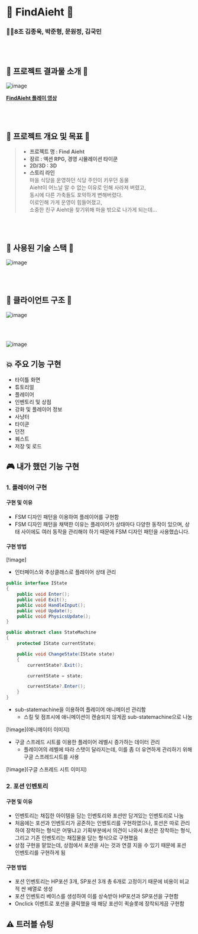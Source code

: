 # 🐷 FindAieht 🐷
### 👨‍👧8조 김종욱, 박준형, 문원정, 김국민

<br><br>


## 🥥 프로젝트 결과물 소개 🥥

![image](https://github.com/levell1/levell1.github.io/assets/96651722/85f0aaa8-0593-4518-abd2-4d4f60c42ac3)  

[**FindAieht 플레이 영상**](https://www.youtube.com/watch?v=OdmmBRaD1U4)

<br><br>

## 📜 프로젝트 개요 및 목표 📜​
> - **프로젝트 명 : Find Aieht**  
> - **장르 : 액션 RPG, 경영 시뮬레이션 타이쿤**  
> - **2D/3D : 3D**  
> - **스토리 라인**  
마을 식당을 운영하던 식당 주인이 키우던 동물   
Aieht이 어느날 알 수 없는 이유로 인해 사라져 버렸고,   
동시에 다른 가축들도 포악하게 변해버렸다.   
이로인해 가게 운영이 힘들어졌고,   
소중한 친구 Aieht을 찾기위해 마을 밖으로 나가게 되는데…  

<br><br>

## 📖 사용된 기술 스택 📖
![image](https://github.com/levell1/levell1.github.io/assets/96651722/cfd213ae-a907-4f4b-8195-3b0bf0a632af)


<br><br>

## 🧩 클라이언트 구조 🧩
![image](https://github.com/levell1/levell1.github.io/assets/96651722/c977863e-db5e-4a42-8f73-42f959770181)

<br><br>

![image](https://github.com/levell1/levell1.github.io/assets/96651722/ac873286-7608-4093-9ffe-d73bb74b089d)

## 💥 주요 기능 구현

- 타이틀 화면
- 튜토리얼
- 플레이어
- 인벤토리 및 상점
- 강화 및 플레이어 정보
- 사냥터
- 타이쿤
- 던전
- 퀘스트
- 저장 및 로드

## 🎮 내가 했던 기능 구현

### 1. 플레이어 구현

#### 구현 및 이유

- FSM 디자인 패턴을 이용하여 플레이어를 구현함
- FSM 디자인 패턴을 채택한 이유는 플레이어가 상태마다 다양한 동작이 있으며, 상태 사이에도 여러 동작을 관리해야 하기 때문에 FSM 디자인 패턴을 사용했습니다.


#### 구현 방법

[!image]

- 인터페이스와 추상클래스로 플레이어 상태 관리
```C#
public interface IState
{
    public void Enter();
    public void Exit();
    public void HandleInput();
    public void Update();
    public void PhysicsUpdate();
}

```

``` C#
public abstract class StateMachine
{
    protected IState currentState;

    public void ChangeState(IState state)
    {
        currentState?.Exit();

        currentState = state;

        currentState?.Enter();
    }   
}
```
  

- sub-statemachine을 이용하여 플레이어 애니메이션 관리함
    - 스킬 및 점프시에 애니메이션이 캔슬되지 않게끔 sub-statemachine으로 나눔  
     

[!image](애니메이터 이미지)


- 구글 스프레드 시트를 이용한 플레이어 레벨시 증가하는 데이터 관리  
    - 플레이어의 레벨에 따라 스탯이 달라지는데, 이를 좀 더 유연하게 관리하기 위해 구글 스프레드시트를 사용

[!image](구글 스프레드 시트 이미지)


### 2. 포션 인벤토리

#### 구현 및 이유

- 인벤토리는 채집한 아이템을 담는 인벤토리와 포션만 담겨있는 인벤토리로 나눔
- 처음에는 포션과 인벤토리가 공존하는 인벤토리를 구현하였으나, 포션은 따로 관리하여 장착하는 형식은 어떻냐고 기획부분에서 의견이 나와서 포션은 장착하는 형식, 그리고 기존 인벤토리는 채집물을 담는 형식으로 구현했음
- 상점 구현을 맡았는데, 상점에서 포션을 사는 것과 연결 지을 수 있기 때문에 포션 인벤토리를 구현하게 됨

#### 구현 방법

- 포션 인벤토리는 HP포션 3개, SP포션 3개 총 6개로 고정이기 때문에 비용이 비교적 싼 배열로 생성
- 포션 인벤토리 베이스를 생성하여 이를 상속받아 HP포션과 SP포션을 구현함
- Onclick 이벤트로 포션을 클릭했을 때 해당 포션이 퀵슬롯에 장착되게끔 구현함

## ⚠ 트러블 슈팅
